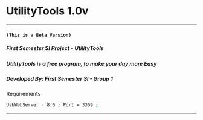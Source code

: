 # UtilityTools 1.0v

------------

#### `(This is a Beta Version)`

##### First Semester SI Project - UtilityTools

##### UtilityTools is a free program, to make your day more Easy

##### Developed By: First Semester SI - Group 1

<p align="right> -Gabriel M. </p>


------------

## Requirements



```sh
UsbWebServer - 8.6 ; Port = 3309 ;
```

------------
